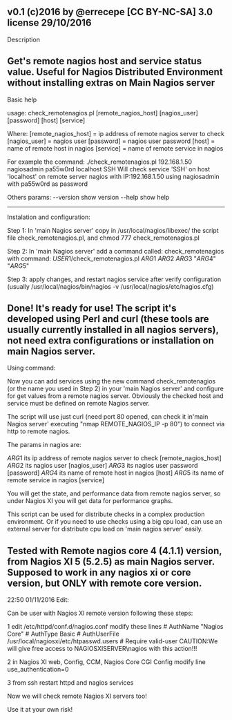 v0.1 (c)2016 by @errecepe [CC BY-NC-SA] 3.0 license
29/10/2016
-----------------------------------------------------------------------------------------
Description

Get's remote nagios host and service status value. Useful for Nagios Distributed Environment without installing extras on Main Nagios server
-----------------------------------------------------------------------------------------
Basic help

usage: 
	check_remotenagios.pl [remote_nagios_host] [nagios_user] [password] [host] [service] 

Where: 
	[remote_nagios_host] = ip address of remote nagios server to check 
	[nagios_user] = nagios user 
	[password] = nagios user password 
	[host] = name of remote host in nagios 
	[service] = name of remote service in nagios

For example the command: 
	./check_remotenagios.pl 192.168.1.50 nagiosadmin pa55w0rd localhost SSH 
	Will check service 'SSH' on host 'localhost' on remote server nagios with IP:192.168.1.50 using nagiosadmin with pa55w0rd as password

Others params:
	--version	show version
	--help		show help

-----------------------------------------------------------------------------------------
Instalation and configuration:

Step 1:
  In 'main Nagios server' copy in /usr/local/nagios/libexec/ the script file check_remotenagios.pl, and chmod 777 check_remotenagios.pl

Step 2:
  In 'main Nagios server' add a command called: check_remotenagios
  with command: $USER1$/check_remotenagios.pl $ARG1$ $ARG2$ $ARG3$ "$ARG4$" "$ARG5$"

Step 3:
  apply changes, and restart nagios service after verify configuration (usually /usr/local/nagios/bin/nagios -v   /usr/local/nagios/etc/nagios.cfg)

Done! It's ready for use!
The script it's developed using Perl and curl (these tools are usually currently installed in all nagios servers), not need 
extra configurations or installation on main Nagios server.
-----------------------------------------------------------------------------------------
Using command:

Now you can add services using the new command check_remotenagios (or the name you used in Step 2) in your 'main Nagios server'
and configure for get values from a remote nagios server. Obviously the checked host and service must be defined on remote Nagios
server. 

The script will use just curl (need port 80 opened, can check it in'main Nagios server' executing "nmap REMOTE_NAGIOS_IP -p 80") to
connect via http to remote nagios. 

The params in nagios are:

$ARG1$ its ip address of remote nagios server to check [remote_nagios_host]
$ARG2$ its nagios user [nagios_user]
$ARG3$ its nagios user password [password]
$ARG4$ its name of remote host in nagios [host]
$ARG5$ its name of remote service in nagios [service]

You will get the state, and performance data from remote nagios server, so under Nagios XI you will get data for performance graphs.

This script can be used for distribute checks in a complex production environment. Or if you need to use checks using a big cpu load,
can use an external server for distribute cpu load on 'main nagios server' easily.

Tested with Remote nagios core 4 (4.1.1) version, from Nagios XI 5 (5.2.5) as main Nagios server.
Supposed to work in any nagios xi or core version, but ONLY with remote core version. 
-----------------------------------------------------------------------------------------
22:50 01/11/2016 Edit:

Can be user with Nagios XI remote version following these steps:

1	edit /etc/httpd/conf.d/nagios.conf
	modify these lines
		#   AuthName "Nagios Core"
		#   AuthType Basic
		#   AuthUserFile /usr/local/nagiosxi/etc/htpasswd.users
		#   Require valid-user
	CAUTION:We will give free access to NAGIOSXISERVER\nagios with this action!!!

2	in Nagios XI web, Config, CCM, Nagios Core CGI Config
	modify line
		use_authentication=0

3	from ssh restart httpd and nagios services

Now we will check remote Nagios XI servers too!	

Use it at your own risk!
